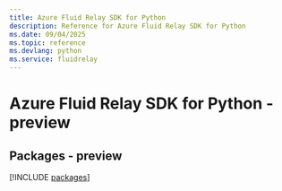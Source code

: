 ```yaml
---
title: Azure Fluid Relay SDK for Python
description: Reference for Azure Fluid Relay SDK for Python
ms.date: 09/04/2025
ms.topic: reference
ms.devlang: python
ms.service: fluidrelay
---
```

# Azure Fluid Relay SDK for Python - preview
## Packages - preview
[!INCLUDE [packages](fluid-relay-index.md)]
